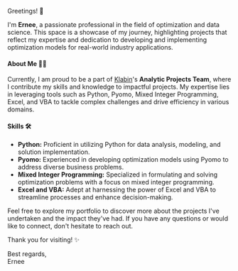 Greetings! 👋 

I'm **Ernee**, a passionate professional in the field of optimization and data science. This space is a showcase of my journey, highlighting projects that reflect my expertise and dedication to developing and implementing optimization models for real-world industry applications.

#### About Me 👨‍💼

Currently, I am proud to be a part of [Klabin](https://klabin.com.br/)'s **Analytic Projects Team**, where I contribute my skills and knowledge to impactful projects. 
My expertise lies in leveraging tools such as Python, Pyomo, Mixed Integer Programming, Excel, and VBA to tackle complex challenges and drive efficiency in various domains.

#### Skills 🛠️

- **Python:** Proficient in utilizing Python for data analysis, modeling, and solution implementation.
- **Pyomo:** Experienced in developing optimization models using Pyomo to address diverse business problems.
- **Mixed Integer Programming:** Specialized in formulating and solving optimization problems with a focus on mixed integer programming.
- **Excel and VBA:** Adept at harnessing the power of Excel and VBA to streamline processes and enhance decision-making.

Feel free to explore my portfolio to discover more about the projects I've undertaken and the impact they've had. If you have any questions or would like to connect, don't hesitate to reach out.

Thank you for visiting! ✨

Best regards,  
Ernee
